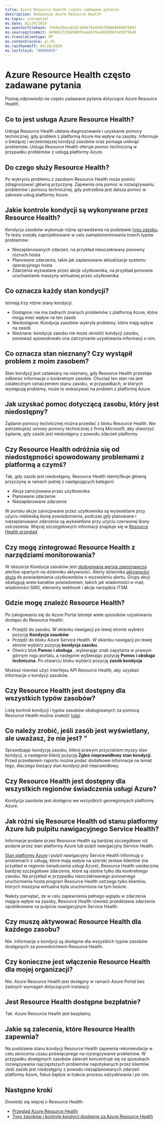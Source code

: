 ```yaml
---
title: Azure Resource Health często zadawane pytania
description: Omówienie Azure Resource Health
ms.topic: conceptual
ms.date: 01/29/2019
ms.openlocfilehash: 7459a29dca01dc186d75b4545f89068569975607
ms.sourcegitcommit: 849bb1729b89d075eed579aa36395bf4d29f3bd9
ms.translationtype: MT
ms.contentlocale: pl-PL
ms.lasthandoff: 04/28/2020
ms.locfileid: "80985035"
---
```

# <a name="azure-resource-health-faq"></a>Azure Resource Health często zadawane pytania
Poznaj odpowiedzi na często zadawane pytania dotyczące Azure Resource Health.

## <a name="what-is-azure-resource-health"></a>Co to jest usługa Azure Resource Health?
Usługa Resource Health ułatwia diagnozowanie i uzyskanie pomocy technicznej, gdy problem z platformą Azure ma wpływ na zasoby. Informuje o bieżącej i wcześniejszej kondycji zasobów oraz pomaga uniknąć problemów. Usługa Resource Health oferuje pomoc techniczną w przypadku problemów z usługą platformy Azure.  

## <a name="what-is-the-resource-health-intended-for"></a>Do czego służy Resource Health?
Po wykryciu problemu z zasobem Resource Health może pomóc zdiagnozować główną przyczynę. Zapewnia ona pomoc w rozwiązywaniu problemów i pomocy technicznej, gdy potrzebna jest dalsza pomoc w zakresie usług platformy Azure.

## <a name="what-health-checks-are-performed-by-resource-health"></a>Jakie kontrole kondycji są wykonywane przez Resource Health?
Kondycja zasobów wykonuje różne sprawdzenia na podstawie [typu zasobu](resource-health-checks-resource-types.md). Te testy zostały zaprojektowane w celu zaimplementowania trzech typów problemów: 
- Niezaplanowanych zdarzeń, na przykład nieoczekiwany ponowny rozruch hosta
- Planowane zdarzenia, takie jak zaplanowane aktualizacje systemu operacyjnego hosta
- Zdarzenia wyzwalane przez akcje użytkownika, na przykład ponowne uruchamianie maszyny wirtualnej przez użytkownika

## <a name="what-does-each-of-the-health-status-mean"></a>Co oznacza każdy stan kondycji?
Istnieją trzy różne stany kondycji:
- Dostępne: nie ma żadnych znanych problemów z platformą Azure, które mogą mieć wpływ na ten zasób
- Niedostępne: Kondycja zasobów wykryła problemy, które mają wpływ na zasób
- Nieznane: kondycja zasobu nie może określić kondycji zasobu, ponieważ spowodowało ona zatrzymanie uzyskiwania informacji o nim. 

## <a name="what-does-the-unknown-status-mean-is-something-wrong-with-my-resource"></a>Co oznacza stan nieznany? Czy wystąpił problem z moim zasobem?
Stan kondycji jest ustawiany na nieznany, gdy Resource Health przestaje odbierać informacje o konkretnym zasobie. Chociaż ten stan nie jest ostatecznym oznaczeniem stanu zasobu, w przypadkach, w których występują problemy, może to wskazywać na problem z platformą Azure.

## <a name="how-can-i-get-help-for-a-resource-that-is-unavailable"></a>Jak uzyskać pomoc dotyczącą zasobu, który jest niedostępny?
Żądanie pomocy technicznej można przesłać z bloku Resource Health. Nie potrzebujesz umowy pomocy technicznej z firmą Microsoft, aby otworzyć żądanie, gdy zasób jest niedostępny z powodu zdarzeń platformy.

## <a name="does-resource-health-differentiate-between-unavailability-caused-by-platform-problems-versus-something-i-did"></a>Czy Resource Health odróżnia się od niedostępności spowodowany problemami z platformą a czymś?
Tak, gdy zasób jest niedostępny, Resource Health identyfikuje główną przyczynę w ramach jednej z następujących kategorii: 
-   Akcja zainicjowana przez użytkownika
-   Planowane zdarzenie 
-   Niezaplanowane zdarzenie

W portalu akcje zainicjowane przez użytkownika są wyświetlane przy użyciu niebieską ikonę powiadomienia, podczas gdy planowane i niezaplanowane zdarzenia są wyświetlane przy użyciu czerwonej ikony ostrzeżenia. Więcej szczegółowych informacji znajduje się w [Resource Health przegląd](Resource-health-overview.md).  

## <a name="can-i-integrate-resource-health-with-my-monitoring-tools"></a>Czy mogę zintegrować Resource Health z narzędziami monitorowania?
W obszarze Kondycja zasobów jest [obsługiwana wersja zapoznawcza](resource-health-alert-arm-template-guide.md) alertów opartych na dzienniku aktywności. Alerty dziennika [aktywności służą](https://docs.microsoft.com/azure/azure-monitor/platform/action-groups) do powiadamiania użytkowników o wyzwoleniu alertu. Grupy akcji obsługują wiele kanałów powiadomień, takich jak wiadomości e-mail, wiadomości SMS, elementy webhook i akcje narzędzia ITSM.

## <a name="where-do-i-find-resource-health"></a>Gdzie mogę znaleźć Resource Health?
Po zalogowaniu się do Azure Portal istnieje wiele sposobów uzyskiwania dostępu do Resource Health:
- Przejdź do zasobu. W okienku nawigacji po lewej stronie wybierz pozycję **Kondycja zasobów**
- Przejdź do bloku Azure Service Health.  W okienku nawigacji po lewej stronie wybierz pozycję **kondycja zasobu**.
- Otwórz blok **Pomoc i obsługa** , wybierając znak zapytania w prawym górnym rogu portalu, a następnie wybierając pozycję **Pomoc i obsługa techniczna**. Po otwarciu bloku wybierz pozycję **zasób kondycja**

Możesz również użyć interfejsu API Resource Health, aby uzyskać informacje o kondycji zasobów.

## <a name="is-resource-health-available-for-all-resource-types"></a>Czy Resource Health jest dostępny dla wszystkich typów zasobów?
Listę kontroli kondycji i typów zasobów obsługiwanych za pomocą Resource Health można znaleźć [tutaj](resource-health-checks-resource-types.md).

## <a name="what-should-i-do-if-my-resource-is-showing-available-but-i-believe-it-is-not"></a>Co należy zrobić, jeśli zasób jest wyświetlany, ale uważasz, że nie jest? "
Sprawdzając kondycję zasobu, kliknij prawym przyciskiem myszy stan kondycji, a następnie kliknij pozycję **Zgłoś nieprawidłowy stan kondycji**. Przed przesłaniem raportu można podać dodatkowe informacje na temat tego, dlaczego bieżący stan kondycji jest nieprawidłowy.

## <a name="is-resource-health-available-for-all-azure-regions"></a>Czy Resource Health jest dostępny dla wszystkich regionów świadczenia usługi Azure? 
Kondycja zasobów jest dostępna we wszystkich georegionyach platformy Azure.

## <a name="how-is-resource-health-different-from-azure-status-or-the-service-health-dashboard"></a>Jak różni się Resource Health od stanu platformy Azure lub pulpitu nawigacyjnego Service Health?
Informacje podane przez Resource Health są bardziej szczegółowe niż podane przez stan platformy Azure lub pulpit nawigacyjny Service Health.

[Stan platformy Azure](https://status.azure.com) i pulpit nawigacyjny Service Health informują o problemach z usługą, które mają wpływ na szeroki zestaw klientów (na przykład w regionie świadczenia usługi Azure), Resource Health uwidacznia bardziej szczegółowe zdarzenia, które są istotne tylko dla konkretnego zasobu. Na przykład w przypadku nieoczekiwanego ponownego uruchomienia hosta program Resource Health ostrzega tylko klientów, których maszyna wirtualna była uruchomiona na tym hoście.

Należy pamiętać, że w celu zapewnienia pełnego wglądu w zdarzenia mające wpływ na zasoby, Resource Health również przedstawia zdarzenia opublikowane na pulpicie nawigacyjnym Service Health.

## <a name="do-i-need-to-activate-resource-health-for-each-resource"></a>Czy muszę aktywować Resource Health dla każdego zasobu?
Nie. Informacje o kondycji są dostępne dla wszystkich typów zasobów dostępnych za poorednictwem Resource Health. 

## <a name="do-we-need-to-enable-resource-health-for-my-organization"></a>Czy konieczne jest włączenie Resource Health dla mojej organizacji?
Nie.  Azure Resource Health jest dostępny w ramach Azure Portal bez żadnych wymagań dotyczących instalacji.

## <a name="is-resource-health-available-free-of-charge"></a>Jest Resource Health dostępne bezpłatnie?
Tak.  Azure Resource Health jest bezpłatny.

## <a name="what-are-the-recommendations-that-resource-health-provides"></a>Jakie są zalecenia, które Resource Health zapewnia?
Na podstawie stanu kondycji Resource Health zapewnia rekomendacje w celu skrócenia czasu poświęcanego na rozwiązywanie problemów. W przypadku dostępnych zasobów zaleceń koncentruje się na sposobach rozwiązywania najczęstszych problemów napotykanych przez klientów. Jeśli zasób jest niedostępny z powodu niezaplanowanych zdarzeń platformy Azure, fokus będzie w trakcie procesu odzyskiwania i po nim. 

## <a name="next-steps"></a>Następne kroki

Dowiedz się więcej o Resource Health:
-  [Przegląd Azure Resource Health](Resource-health-overview.md)
-  [Typy zasobów i kontrole kondycji dostępne za Azure Resource Health](resource-health-checks-resource-types.md)
